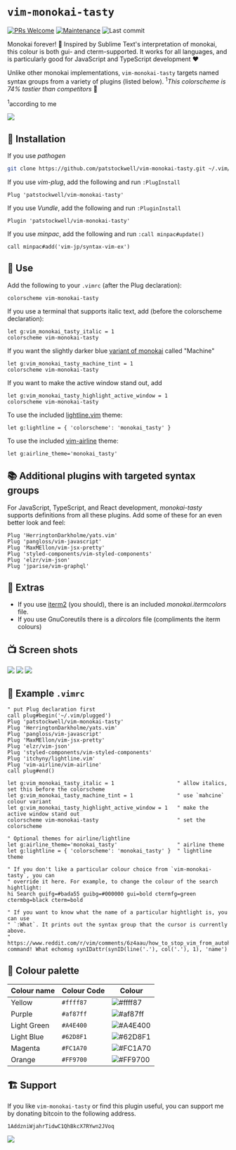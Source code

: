 # `vim-monokai-tasty`

[![PRs Welcome](https://img.shields.io/badge/PRs-welcome-brightgreen.svg)](http://makeapullrequest.com)
[![Maintenance](https://img.shields.io/badge/Maintained%3F-yes-blueviolet.svg)](https://GitHub.com/Naereen/StrapDown.js/graphs/commit-activity)
![Last commit](https://img.shields.io/github/last-commit/patstockwell/vim-monokai-tasty?color=blue)

Monokai forever! 🎉 Inspired by Sublime Text's interpretation of monokai, this colour is both gui- and cterm-supported.
It works for all languages, and is particularly good for JavaScript and TypeScript development ❤️

Unlike other monokai implementations, `vim-monokai-tasty` targets named syntax groups from a variety of plugins (listed below). <sup>1</sup>_This colorscheme is 74% tastier than competitors_ 🌮

<sup>1</sup>according to me

![](./images/example_main.png)

## 🔌 Installation

If you use _pathogen_
```bash
git clone https://github.com/patstockwell/vim-monokai-tasty.git ~/.vim/bundle/vim-monokai-tasty
```

If you use _vim-plug_, add the following and run `:PlugInstall`
```vim
Plug 'patstockwell/vim-monokai-tasty'
```

If you use _Vundle_, add the following and run `:PluginInstall`
```vim
Plugin 'patstockwell/vim-monokai-tasty'
```

If you use _minpac_, add the following and run `:call minpac#update()`
```vim
call minpac#add('vim-jp/syntax-vim-ex')
```

## 🐺 Use

Add the following to your `.vimrc` (after the Plug declaration):
```vim
colorscheme vim-monokai-tasty
```

If you use a terminal that supports italic text, add (before the colorscheme declaration):
```vim
let g:vim_monokai_tasty_italic = 1
colorscheme vim-monokai-tasty
```

If you want the slightly darker blue [variant of monokai](https://monokai.pro/) called "Machine"
```vim
let g:vim_monokai_tasty_machine_tint = 1
colorscheme vim-monokai-tasty
```

If you want to make the active window stand out, add
```vim
let g:vim_monokai_tasty_highlight_active_window = 1
colorscheme vim-monokai-tasty
```

To use the included [lightline.vim](https://github.com/itchyny/lightline.vim) theme:
```vim
let g:lightline = { 'colorscheme': 'monokai_tasty' }
```

To use the included [vim-airline](https://github.com/vim-airline/vim-airline) theme:
```vim
let g:airline_theme='monokai_tasty'
```

## 📚 Additional plugins with targeted syntax groups
For JavaScript, TypeScript, and React development, _monokai-tasty_ supports definitions from all these plugins.
Add some of these for an even better look and feel:
```vim
Plug 'HerringtonDarkholme/yats.vim'
Plug 'pangloss/vim-javascript'
Plug 'MaxMEllon/vim-jsx-pretty'
Plug 'styled-components/vim-styled-components'
Plug 'elzr/vim-json'
Plug 'jparise/vim-graphql'
```

## 🔮 Extras

- If you use [iterm2](https://iterm2.com/) (you should), there is an included _monokai.itermcolors_ file.
- If you use GnuCoreutils there is a _dircolors_ file (compliments the iterm colours)

## 📺 Screen shots

![](./images/example_javascript.png)
![](./images/example_vim_and_markdown.png)
![](./images/example_ruby.png)

## 🌟 Example `.vimrc`

```vim
" put Plug declaration first
call plug#begin('~/.vim/plugged')
Plug 'patstockwell/vim-monokai-tasty'
Plug 'HerringtonDarkholme/yats.vim'
Plug 'pangloss/vim-javascript'
Plug 'MaxMEllon/vim-jsx-pretty'
Plug 'elzr/vim-json'
Plug 'styled-components/vim-styled-components'
Plug 'itchyny/lightline.vim'
Plug 'vim-airline/vim-airline'
call plug#end()

let g:vim_monokai_tasty_italic = 1                    " allow italics, set this before the colorscheme
let g:vim_monokai_tasty_machine_tint = 1              " use `mahcine` colour variant
let g:vim_monokai_tasty_highlight_active_window = 1   " make the active window stand out
colorscheme vim-monokai-tasty                         " set the colorscheme

" Optional themes for airline/lightline
let g:airline_theme='monokai_tasty'                   " airline theme
let g:lightline = { 'colorscheme': 'monokai_tasty' }  " lightline theme

" If you don't like a particular colour choice from `vim-monokai-tasty`, you can
" override it here. For example, to change the colour of the search hightlight:
hi Search guifg=#bada55 guibg=#000000 gui=bold ctermfg=green ctermbg=black cterm=bold

" If you want to know what the name of a particular hightlight is, you can use
" `:What`. It prints out the syntax group that the cursor is currently above.
" https://www.reddit.com/r/vim/comments/6z4aau/how_to_stop_vim_from_autohighlighting_italics_in/
command! What echomsg synIDattr(synID(line('.'), col('.'), 1), 'name')
```

## 🎨 Colour palette

| Colour name      |Colour Code | Colour
|------------------|------------|------------------------------------------------------------
| Yellow           | `#ffff87`  |![#ffff87](https://place-hold.it/100x40/ffff87/111111?text=+)
| Purple           | `#af87ff`  |![#af87ff](https://place-hold.it/100x40/af87ff/000000?text=+)
| Light Green      | `#A4E400`  |![#A4E400](https://place-hold.it/100x40/A4E400/000000?text=+)
| Light Blue       | `#62D8F1`  |![#62D8F1](https://place-hold.it/100x40/62D8F1/000000?text=+)
| Magenta          | `#FC1A70`  |![#FC1A70](https://place-hold.it/100x40/FC1A70/000000?text=+)
| Orange           | `#FF9700`  |![#FF9700](https://place-hold.it/100x40/FF9700/000000?text=+)

## 🏗 Support
If you like `vim-monokai-tasty` or find this plugin useful, you can support me by donating bitcoin to the following address.

`1AddzniWjahrTidwC1QhBkcX7RYwn2JVoq`

![](qr-code.png)
